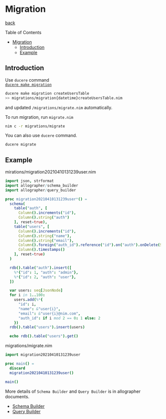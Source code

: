 Migration
===
[back](../../README.md)

Table of Contents

<!--ts-->
* [Migration](#migration)
   * [Introduction](#introduction)
   * [Example](#example)

<!-- Created by https://github.com/ekalinin/github-markdown-toc -->
<!-- Added by: root, at: Fri Sep 23 13:13:42 UTC 2022 -->

<!--te-->

## Introduction
Use `ducere` command  
[`ducere make migration`](./ducere.md#migration)

```sh
ducere make migration createUsersTable
>> migrations/migration{datetime}createUsersTable.nim
```
and updated `/migrations/migrate.nim` automatically.

To run migration, run `migrate.nim`
```sh
nim c -r migrations/migrate
```

You can also use `ducere` command.
```sh
ducere migrate
```

## Example
mirations/migration20210410131239user.nim
```nim
import json, strformat
import allographer/schema_builder
import allographer/query_builder

proc migration20210410131239user*() =
  schema(
    table("auth", [
      Column().increments("id"),
      Column().string("auth")
    ], reset=true),
    table("users", [
      Column().increments("id"),
      Column().string("name"),
      Column().string("email"),
      Column().foreign("auth_id").reference("id").on("auth").onDelete(SET_NULL),
      Column().timestamps()
    ], reset=true)
  )

  rdb().table("auth").insert([
    %*{"id": 1, "auth": "admin"},
    %*{"id": 2, "auth": "user"},
  ])

  var users: seq[JsonNode]
  for i in 1..100:
    users.add(%*{
      "id": i,
      "name": &"user{i}",
      "email": &"user{i}@nim.com",
      "auth_id": if i mod 2 == 0: 1 else: 2
    })
  rdb().table("users").insert(users)

  echo rdb().table("users").get()

```

migrations/migrate.nim
```nim
import migration20210410131239user

proc main() =
  discard
  migration20210410131239user()

main()
```

More details of `Schema Builder` and `Query Builder` is in allographer documents.  
- [Schema Builder](https://github.com/itsumura-h/nim-allographer/blob/master/documents/schema_builder.md)
- [Query Builder](https://github.com/itsumura-h/nim-allographer/blob/master/documents/query_builder.md)

